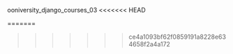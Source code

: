 ooniversity_django_courses_03
<<<<<<< HEAD

=======
>>>>>>> ce4a1093bf62f0859191a8228e634658f2a4a172

